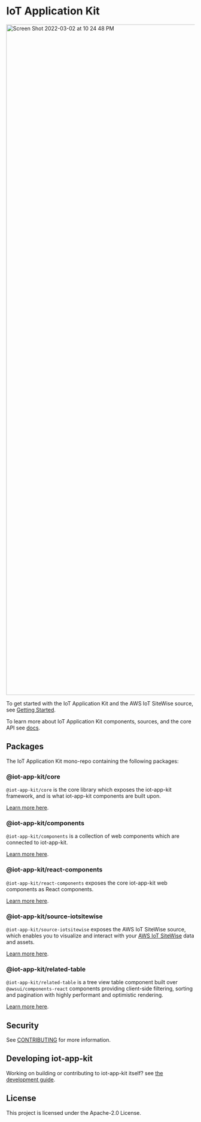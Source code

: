 # IoT Application Kit

<img width="1790" alt="Screen Shot 2022-03-02 at 10 24 48 PM" src="https://user-images.githubusercontent.com/6397726/156508704-5da467b8-ba25-4f70-a6ae-182a1f8c8051.png">

To get started with the IoT Application Kit and the AWS IoT SiteWise source, see [Getting Started](https://github.com/awslabs/iot-app-kit/tree/main/docs/Core.md).

To learn more about IoT Application Kit components, sources, and the core API see [docs](https://github.com/awslabs/iot-app-kit/tree/main/docs/TOC.md).

## Packages

The IoT Application Kit mono-repo containing the following packages:

### @iot-app-kit/core
`@iot-app-kit/core` is the core library which exposes the iot-app-kit framework, and is what iot-app-kit components are built upon.

[Learn more here](https://github.com/awslabs/iot-app-kit/tree/main/docs/Core.md).

### @iot-app-kit/components
`@iot-app-kit/components` is a collection of web components which are connected to iot-app-kit.

[Learn more here](https://github.com/awslabs/iot-app-kit/tree/main/docs/Components.md).

### @iot-app-kit/react-components
`@iot-app-kit/react-components` exposes the core iot-app-kit web components as React components.

[Learn more here](https://github.com/awslabs/iot-app-kit/tree/main/docs/Components.md).

### @iot-app-kit/source-iotsitewise
`@iot-app-kit/source-iotsitewise` exposes the AWS IoT SiteWise source, which enables you to visualize and interact with your [AWS IoT SiteWise](https://docs.aws.amazon.com/iot-sitewise/latest/userguide/what-is-sitewise.html) data and assets.

[Learn more here](https://github.com/awslabs/iot-app-kit/tree/main/docs/AWSIoTSiteWiseSource.md).

### @iot-app-kit/related-table
`@iot-app-kit/related-table` is a tree view table component built over `@awsui/components-react` components providing client-side filtering, sorting and pagination with highly performant and optimistic rendering.

[Learn more here](https://github.com/awslabs/iot-app-kit/blob/main/packages/related-table/README.md).

## Security
See [CONTRIBUTING](CONTRIBUTING.md#security-issue-notifications) for more information.

## Developing iot-app-kit
Working on building or contributing to iot-app-kit itself? see [the development guide](https://github.com/awslabs/iot-app-kit/tree/main/docs/development.md).

## License
This project is licensed under the Apache-2.0 License.

